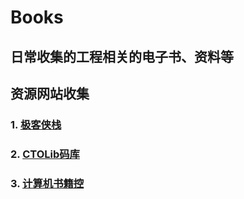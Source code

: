 # Books
日常收集的工程相关的电子书、资料等
---
## 资源网站收集
### 1. [极客侠栈](https://pymlovelyq.github.io/archives/)
### 2. [CTOLib码库](https://www.ctolib.com/)
### 3. [计算机书籍控](http://bestcbooks.com/)